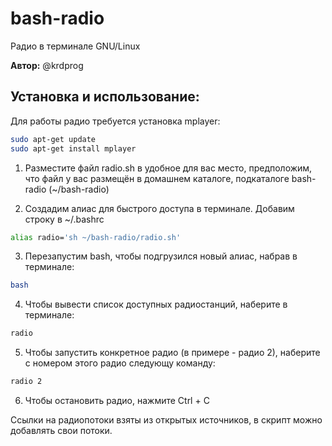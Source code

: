 # bash-radio
Радио в терминале GNU/Linux 

**Автор:** @krdprog

## Установка и использование:

Для работы радио требуется установка mplayer:

```bash
sudo apt-get update
sudo apt-get install mplayer
```

1. Разместите файл radio.sh в удобное для вас место, предположим, что файл у вас размещён в домашнем каталоге, подкаталоге bash-radio (~/bash-radio)

2. Создадим алиас для быстрого доступа в терминале. Добавим строку в ~/.bashrc

```bash
alias radio='sh ~/bash-radio/radio.sh'
```

3. Перезапустим bash, чтобы подгрузился новый алиас, набрав в терминале:

```bash
bash
```

4. Чтобы вывести список доступных радиостанций, наберите в терминале:

```bash
radio
```

5. Чтобы запустить конкретное радио (в примере - радио 2), наберите с номером этого радио следующу команду:

```bash
radio 2
```

6. Чтобы остановить радио, нажмите Ctrl + C

Ссылки на радиопотоки взяты из открытых источников, в скрипт можно добавлять свои потоки.
